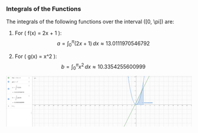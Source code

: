 ### Integrals of the Functions

The integrals of the following functions over the interval \([0, \pi]\) are:

1. For \( f(x) = 2x + 1 \):
   $$
   a = \int_0^\pi (2x + 1) \, dx \approx 13.0111970546792
   $$

2. For \( g(x) = x^2 \):
   $$
   b = \int_0^\pi x^2 \, dx \approx 10.3354255600999
   $$

![alt text](image.png)